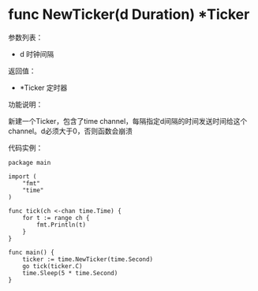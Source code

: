# func NewTicker(d Duration) *Ticker

参数列表：

- d 时钟间隔

返回值：

- *Ticker 定时器

功能说明：

新建一个Ticker，包含了time channel，每隔指定d间隔的时间发送时间给这个channel。d必须大于0，否则函数会崩溃

代码实例：

	package main
	
	import (
	    "fmt"
	    "time"
	)
	
	func tick(ch <-chan time.Time) {
	    for t := range ch {
	        fmt.Println(t)
	    }
	}
	
	func main() {
	    ticker := time.NewTicker(time.Second)
	    go tick(ticker.C)
	    time.Sleep(5 * time.Second)
	}